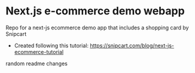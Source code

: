 # Next.js e-commerce demo webapp #
Repo for a next-js ecommerce demo app that includes a shopping card by Snipcart

* Created following this tutorial: https://snipcart.com/blog/next-js-ecommerce-tutorial

random readme changes
